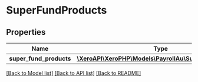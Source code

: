 # SuperFundProducts

## Properties
Name | Type | Description | Notes
------------ | ------------- | ------------- | -------------
**super_fund_products** | [**\XeroAPI\XeroPHP\Models\PayrollAu\SuperFundProduct[]**](SuperFundProduct.md) |  | [optional] 

[[Back to Model list]](../README.md#documentation-for-models) [[Back to API list]](../README.md#documentation-for-api-endpoints) [[Back to README]](../README.md)


